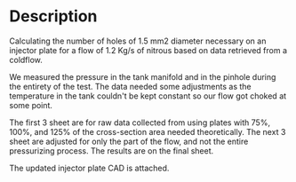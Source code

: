 # Description
Calculating the number of holes of 1.5 mm2 diameter necessary on an injector plate for a flow of 1.2 Kg/s of nitrous based on data retrieved from a coldflow.

We measured the pressure in the tank manifold and in the pinhole during the entirety of the test. The data needed some adjustments as the temperature in the tank couldn't be kept constant so our flow got choked at some point.

The first 3 sheet are for raw data collected from using plates with 75%, 100%, and 125% of the cross-section area needed theoretically. The next 3 sheet are adjusted for only the part of the flow, and not the entire pressurizing process. The results are on the final sheet.

The updated injector plate CAD is attached.
